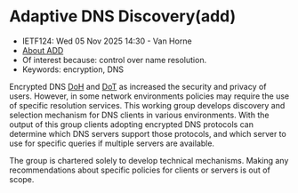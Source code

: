 # Adaptive DNS Discovery(add)
* <IETFschedule>IETF124: Wed 05 Nov 2025 14:30 - Van Horne</IETFschedule>
* [About ADD](https://datatracker.ietf.org/group/add/about/)
* Of interest because: control over name resolution.
* Keywords: encryption, DNS

Encrypted DNS [DoH](https://datatracker.ietf.org/doc/rfc8484/) and [DoT](https://datatracker.ietf.org/doc/rfc7858/) as increased the security and privacy of users. However, in some network environments policies may require the use of specific resolution services. This working group develops discovery and selection mechanism for DNS clients in various environments. With the output of this group clients adopting encrypted DNS protocols can determine which DNS servers support those protocols, and which server to use for specific
queries if multiple servers are available. 
 
The group is chartered solely to develop technical mechanisms. Making any recommendations about specific policies for clients or servers is out of scope.